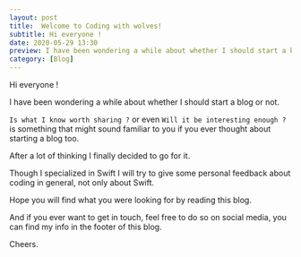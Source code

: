 ```yaml
---
layout: post
title:  Welcome to Coding with wolves!
subtitle: Hi everyone !
date: 2020-05-29 13:30
preview: I have been wondering a while about whether I should start a blog or not.
category: [Blog]
---
```


Hi everyone !

I have been wondering a while about whether I should start a blog or not.

`Is what I know worth sharing ?`
or even
`Will it be interesting enough ?`
is something that might sound familiar to you if you ever thought about starting a blog too.

After a lot of thinking I finally decided to go for it.

Though I specialized in Swift I will try to give some personal feedback about coding in general, not only about Swift.

Hope you will find what you were looking for by reading this blog.

And if you ever want to get in touch, feel free to do so on social media, you can find my info in the footer of this blog.

Cheers.
